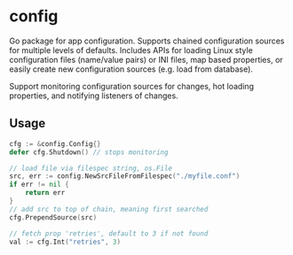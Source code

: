 # config

Go package for app configuration. Supports chained configuration sources for multiple levels of defaults.
Includes APIs for loading Linux style configuration files (name/value pairs) or INI files, map based properties,
or easily create new configuration sources (e.g. load from database).

Support monitoring configuration sources for changes, hot loading properties, and notifying listeners of changes.

## Usage

```Go
cfg := &config.Config{}
defer cfg.Shutdown() // stops monitoring

// load file via filespec string, os.File
src, err := config.NewSrcFileFromFilespec("./myfile.conf")
if err != nil {
    return err
}
// add src to top of chain, meaning first searched
cfg.PrependSource(src)

// fetch prop 'retries', default to 3 if not found
val := cfg.Int("retries", 3)
```

